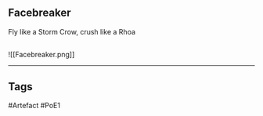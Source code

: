 ## Facebreaker
Fly like a Storm Crow, crush like a Rhoa
##
![[Facebreaker.png]]

---
## Tags
#Artefact
#PoE1
